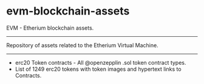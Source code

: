 # evm-blockchain-assets
EVM - Etherium blockchain assets.
**************************************************************************************************************
Repository of assets related to the Etherium Virtual Machine.
**************************************************************************************************************
* erc20 Token contracts - All @openzepplin .sol token contract types.
* List of 1249 erc20 tokens with token images and hypertext links to Contracts.
